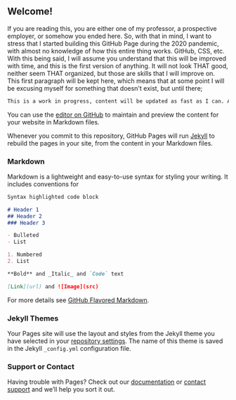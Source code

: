 ## Welcome!

If you are reading this, you are either one of my professor, a prospective employer, or somehow you ended here. So, with that in mind, I want to stress that I started building this GitHub Page during the 2020 pandemic, with almost no knowledge of how this entire thing works. GitHub, CSS, etc. With this being said, I will assume you understand that this will be improved with time, and this is the first version of anything. It will not look THAT good, neither seem THAT organized, but those are skills that I will improve on.
This first paragraph will be kept here, which means that at some point I will be excusing myself for something that doesn't exist, but until there;


```markdown
This is a work in progress, content will be updated as fast as I can. Any contributions will be apreciated.
```

You can use the [editor on GitHub](https://github.com/AlwaysLearning55/AlwaysLearning55.github.io/edit/master/README.md) to maintain and preview the content for your website in Markdown files.

Whenever you commit to this repository, GitHub Pages will run [Jekyll](https://jekyllrb.com/) to rebuild the pages in your site, from the content in your Markdown files.

### Markdown

Markdown is a lightweight and easy-to-use syntax for styling your writing. It includes conventions for

```markdown
Syntax highlighted code block

# Header 1
## Header 2
### Header 3

- Bulleted
- List

1. Numbered
2. List

**Bold** and _Italic_ and `Code` text

[Link](url) and ![Image](src)
```

For more details see [GitHub Flavored Markdown](https://guides.github.com/features/mastering-markdown/).

### Jekyll Themes

Your Pages site will use the layout and styles from the Jekyll theme you have selected in your [repository settings](https://github.com/AlwaysLearning55/AlwaysLearning55.github.io/settings). The name of this theme is saved in the Jekyll `_config.yml` configuration file.

### Support or Contact

Having trouble with Pages? Check out our [documentation](https://docs.github.com/categories/github-pages-basics/) or [contact support](https://github.com/contact) and we’ll help you sort it out.
